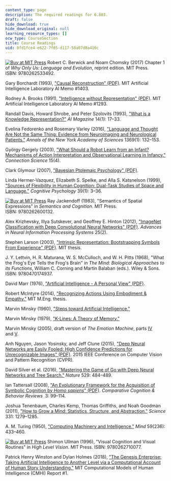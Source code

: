 ```yaml
---
content_type: page
description: The required readings for 6.803.
draft: false
hide_download: true
hide_download_original: null
learning_resource_types: []
ocw_type: CourseSection
title: Course Readings
uid: 0fd1fce4-e622-7f05-d117-58a07d8a416c
---
```

[![Buy at MIT Press](/images/mp_logo.gif)](https://mitpress.mit.edu/9780262533492) Robert C. Berwick and Noam Chomsky (2017) Chapter 1 of *Why Only Us: Language and Evolution*, reprint edition. MIT Press. ISBN: 9780262533492.

Gary Borchardt (1993), ["Causal Reconstruction" (PDF)](https://groups.csail.mit.edu/infolab/publications/Borchardt-AIM1403.pdf). MIT Artificial Intelligence Laboratory AI Memo #1403.

Rodney A. Brooks (1991), ["Intelligence without Representation" (PDF)](https://core.ac.uk/download/pdf/4383695.pdf). MIT Artificial Intelligence Laboratory AI Memo #1293.

Randall Davis, Howard Shrobe, and Peter Szolovits (1993), ["What is a Knowledge Representation?"](https://groups.csail.mit.edu/medg/ftp/psz/k-rep.html) *AI Magazine* 14(1): 17–33.

Evelina Fedorenko and Rosemary Varley (2016), ["Language and Thought Are Not the Same Thing: Evidence from Neuroimaging and Neurological Patients."](https://www.ncbi.nlm.nih.gov/pmc/articles/PMC4874898/) *Annals of the New York Academy of Sciences* 1369(1): 132–153.

György Gergely (2003), ["What Should a Robot Learn from an Infant? Mechanisms of Action Interpretation and Observational Learning in Infancy."](https://www.researchgate.net/publication/28763919_What_should_a_robot_learn_from_an_infant_Mechanisms_of_action_interpretation_and_observational_learning_in_infancy) *Connection Science* 15(4). 

Clark Glymour (2007), ["Bayesian Ptolemaic Psychology" (PDF)](https://perception.jhu.edu/chaz/teaching/courses/tp/files/readings/7/Glymour_2007___Bayesian_ptolemaic_psychology.pdf).

Linda Hermer-Vazquez, Elizabeth S. Spelke, and Alla S. Katsnelson (1999), ["Sources of Flexibility in Human Cognition: Dual-Task Studies of Space and Language."](https://www.ncbi.nlm.nih.gov/pubmed/10433786) *Cognitive Psychology* 39(1): 3–36.

[![Buy at MIT Press](/images/mp_logo.gif)](https://mitpress.mit.edu/9780262600132) Ray Jackendoff (1983), "Semantics of Spatial Expressions" in *Semantics and Cognition*. MIT Press. ISBN: 9780262600132.

Alex Krizhevsky, Illya Sutskever, and Geoffrey E. Hinton (2012), ["ImageNet Classification with Deep Convolutional Neural Networks" (PDF)](https://papers.nips.cc/paper/4824-imagenet-classification-with-deep-convolutional-neural-networks.pdf). *Advances in Neural Information Processing Systems* 25(2).

Stephen Larson (2003), ["Intrinsic Representation: Bootstrapping Symbols From Experience" (PDF)](http://groups.csail.mit.edu/genesis/papers/Larson2003.pdf). MIT thesis.

J. Y. Lettvin, H. R. Maturana, W. S. McCulloch, and W. H. Pitts (1968), "What the Frog's Eye Tells the Frog's Brain" in *The Mind: Biological Approaches to its Functions*, William C. Corning and Martin Balaban (eds.). Wiley & Sons. ISBN: 9780470174937.

David Marr (1976), ["Artificial Intelligence - A Personal View" (PDF)](https://cbmm.mit.edu/sites/default/files/documents/marr.pdf).

Robert McIntyre (2014), ["Recognizing Actions Using Embodiment & Empathy."](https://dspace.mit.edu/handle/1721.1/91697) MIT M.Eng. thesis.

Marvin Minsky (1960), ["Steps toward Artificial Intelligence."](https://doi.org/10.1109/JRPROC.1961.287775) 

Marvin Minsky (1979), ["K-Lines: A Theory of Memory."](https://dspace.mit.edu/handle/1721.1/5739)

Marvin Minsky (2005), draft version of *The Emotion Machine*, parts [IV](http://web.media.mit.edu/~minsky/eb4.html) and [V](http://web.media.mit.edu/~minsky/eb5.html).

Anh Nguyen, Jason Yosinsky, and Jeff Clune (2015), ["Deep Neural Networks are Easily Fooled: High Confidence Predictions for Unrecognizable Images" (PDF)](https://www.cv-foundation.org/openaccess/content_cvpr_2015/papers/Nguyen_Deep_Neural_Networks_2015_CVPR_paper.pdf). 2015 IEEE Conference on Computer Vision and Pattern Recognition (CVPR).

David Silver et al. (2016), ["Mastering the Game of Go with Deep Neural Networks and Tree Search."](https://www.nature.com/articles/nature16961) *Nature* 529: 484–489.

Ian Tattersall (2008), ["An Evolutionary Framework for the Acquisition of Symbolic Cognition by *Homo sapiens*" (PDF)](http://comparative-cognition-and-behavior-reviews.org/wp/wp-content/uploads/2013/10/vol_3_tattersall.pdf). *Comparative Cognition & Behavior Reviews*  3: 99–114.

Joshua Tenenbaum, Charles Kemp, Thomas Griffiths, and Noah Goodman (2011), ["How to Grow a Mind: Statistics, Structure, and Abstraction."](https://www.ncbi.nlm.nih.gov/pubmed/21393536) *Science* 331: 1279–1285.

A. M. Turing (1950), ["Computing Machinery and Intelligence."](https://academic.oup.com/mind/article/LIX/236/433/986238) *Mind* 59(236): 433–460.

[![Buy at MIT Press](/images/mp_logo.gif)](https://mitpress.mit.edu/9780262710077) Shimon Ullman (1996), "Visual Cognition and Visual Routines" in *High Level Vision*. MIT Press. ISBN: 9780262710077.

Patrick Henry Winston and Dylan Holmes (2018), ["The Genesis Enterprise: Taking Artificial Intelligence to Another Level via a Computational Account of Human Story Understanding."](https://dspace.mit.edu/handle/1721.1/119651) MIT Computational Models of Human Intelligence (CMHI) Report #1.